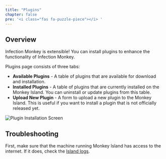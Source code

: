 ```yaml
---
title: "Plugins"
chapter: false
pre: '<i class="fas fa-puzzle-piece"></i> '
---
```


## Overview

Infection Monkey is extensible! You can install plugins to enhance the functionality of Infection Monkey.

Plugins page consists of three tabs:

- **Available Plugins** - A table of plugins that are available for download and installation.
- **Installed Plugins** - A table of plugins that are currently installed on the Monkey Island. You can
 uninstall or update plugins from this table.
- **Upload New Plugin** - A form to upload a new plugin to the Monkey Island. This is useful if you
 want to install a plugin that is not officially released yet.

![Plugin Installation Screen](/images/island/plugins-page/plugin-installation.PNG "Plugin Installation")

## Troubleshooting

First, make sure that the machine running Monkey Island has access to the internet. If it does,
check the [Island logs](/reference/logs/).
